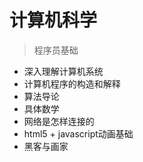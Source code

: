 # 计算机科学
> 程序员基础

- 深入理解计算机系统
- 计算机程序的构造和解释
- 算法导论
- 具体数学
- 网络是怎样连接的
- html5 + javascript动画基础
- 黑客与画家

